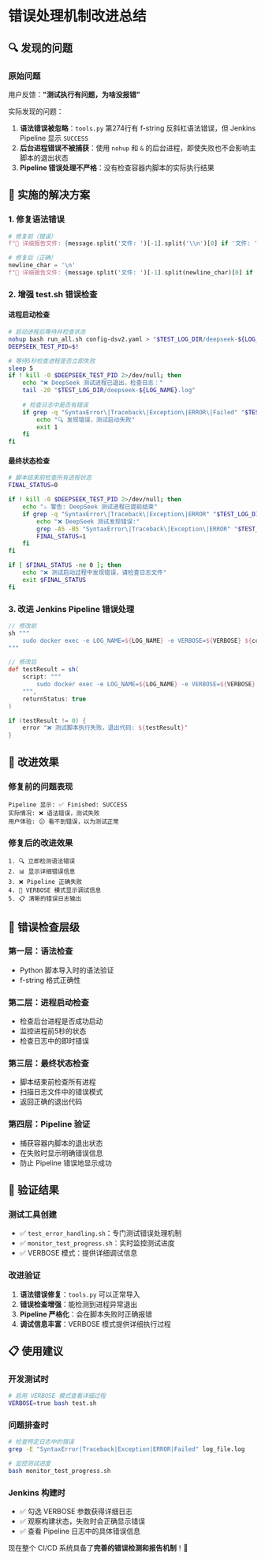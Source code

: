 # 错误处理机制改进总结

## 🔍 发现的问题

### 原始问题
用户反馈：**"测试执行有问题，为啥没报错"**

实际发现的问题：
1. **语法错误被忽略**：`tools.py` 第274行有 f-string 反斜杠语法错误，但 Jenkins Pipeline 显示 `SUCCESS`
2. **后台进程错误不被捕获**：使用 `nohup` 和 `&` 的后台进程，即使失败也不会影响主脚本的退出状态
3. **Pipeline 错误处理不严格**：没有检查容器内脚本的实际执行结果

## 🔧 实施的解决方案

### 1. 修复语法错误
```python
# 修复前（错误）
f"📄 详细报告文件: {message.split('文件: ')[-1].split('\\n')[0] if '文件: ' in message else '已生成'}"

# 修复后（正确）  
newline_char = '\n'
f"📄 详细报告文件: {message.split('文件: ')[-1].split(newline_char)[0] if '文件: ' in message else '已生成'}"
```

### 2. 增强 test.sh 错误检查

#### 进程启动检查
```bash
# 启动进程后等待并检查状态
nohup bash run_all.sh config-dsv2.yaml > "$TEST_LOG_DIR/deepseek-${LOG_NAME}.log" 2>&1 &
DEEPSEEK_TEST_PID=$!

# 等待5秒检查进程是否立即失败
sleep 5
if ! kill -0 $DEEPSEEK_TEST_PID 2>/dev/null; then
    echo "❌ DeepSeek 测试进程已退出，检查日志："
    tail -20 "$TEST_LOG_DIR/deepseek-${LOG_NAME}.log"
    
    # 检查日志中是否有错误
    if grep -q "SyntaxError\|Traceback\|Exception\|ERROR\|Failed" "$TEST_LOG_DIR/deepseek-${LOG_NAME}.log" 2>/dev/null; then
        echo "🔍 发现错误，测试启动失败"
        exit 1
    fi
fi
```

#### 最终状态检查
```bash
# 脚本结束前检查所有进程状态
FINAL_STATUS=0

if ! kill -0 $DEEPSEEK_TEST_PID 2>/dev/null; then
    echo "⚠️ 警告: DeepSeek 测试进程已提前结束"
    if grep -q "SyntaxError\|Traceback\|Exception\|ERROR" "$TEST_LOG_DIR/deepseek-${LOG_NAME}.log" 2>/dev/null; then
        echo "❌ DeepSeek 测试发现错误:"
        grep -A5 -B5 "SyntaxError\|Traceback\|Exception\|ERROR" "$TEST_LOG_DIR/deepseek-${LOG_NAME}.log" | tail -10
        FINAL_STATUS=1
    fi
fi

if [ $FINAL_STATUS -ne 0 ]; then
    echo "❌ 测试启动过程中发现错误，请检查日志文件"
    exit $FINAL_STATUS
fi
```

### 3. 改进 Jenkins Pipeline 错误处理

```groovy
// 修改前
sh """
    sudo docker exec -e LOG_NAME=${LOG_NAME} -e VERBOSE=${VERBOSE} ${containerName} bash /mnt/vllm/yuyongzhong/llm-infer/vllm-musa-ci/test.sh
"""

// 修改后
def testResult = sh(
    script: """
        sudo docker exec -e LOG_NAME=${LOG_NAME} -e VERBOSE=${VERBOSE} ${containerName} bash /mnt/vllm/yuyongzhong/llm-infer/vllm-musa-ci/test.sh
    """,
    returnStatus: true
)

if (testResult != 0) {
    error "❌ 测试脚本执行失败，退出代码: ${testResult}"
}
```

## 🎯 改进效果

### 修复前的问题表现
```
Pipeline 显示: ✅ Finished: SUCCESS
实际情况: ❌ 语法错误，测试失败
用户体验: 😕 看不到错误，以为测试正常
```

### 修复后的改进效果
```
1. 🔍 立即检测语法错误
2. 📊 显示详细错误信息
3. ❌ Pipeline 正确失败
4. 🐛 VERBOSE 模式显示调试信息
5. 📋 清晰的错误日志输出
```

## 🔧 错误检查层级

### 第一层：语法检查
- Python 脚本导入时的语法验证
- f-string 格式正确性

### 第二层：进程启动检查  
- 检查后台进程是否成功启动
- 监控进程前5秒的状态
- 检查日志中的即时错误

### 第三层：最终状态检查
- 脚本结束前检查所有进程
- 扫描日志文件中的错误模式
- 返回正确的退出代码

### 第四层：Pipeline 验证
- 捕获容器内脚本的退出状态
- 在失败时显示明确错误信息
- 防止 Pipeline 错误地显示成功

## 🎉 验证结果

### 测试工具创建
- ✅ `test_error_handling.sh`：专门测试错误处理机制
- ✅ `monitor_test_progress.sh`：实时监控测试进度
- ✅ VERBOSE 模式：提供详细调试信息

### 改进验证
1. **语法错误修复**：`tools.py` 可以正常导入
2. **错误检查增强**：能检测到进程异常退出
3. **Pipeline 严格化**：会在脚本失败时正确报错
4. **调试信息丰富**：VERBOSE 模式提供详细执行过程

## 📋 使用建议

### 开发测试时
```bash
# 启用 VERBOSE 模式查看详细过程
VERBOSE=true bash test.sh
```

### 问题排查时  
```bash
# 检查特定日志中的错误
grep -E "SyntaxError|Traceback|Exception|ERROR|Failed" log_file.log

# 监控测试进度
bash monitor_test_progress.sh
```

### Jenkins 构建时
- ✅ 勾选 VERBOSE 参数获得详细日志
- ✅ 观察构建状态，失败时会正确显示错误
- ✅ 查看 Pipeline 日志中的具体错误信息

现在整个 CI/CD 系统具备了**完善的错误检测和报告机制**！🚀
